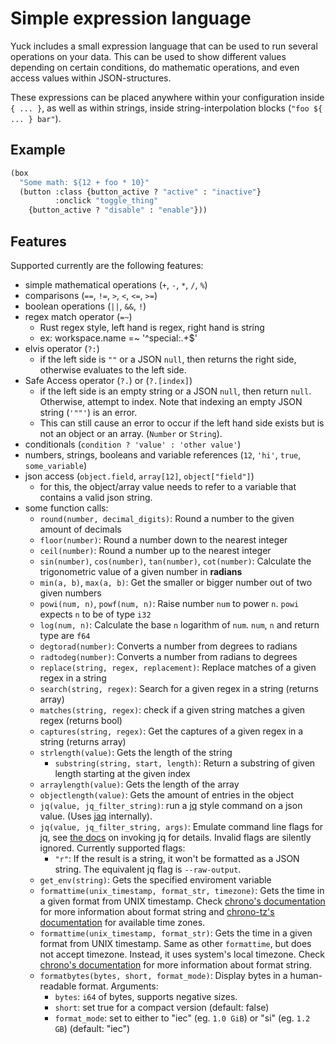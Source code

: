 # Simple expression language

Yuck includes a small expression language that can be used to run several operations on your data.
This can be used to show different values depending on certain conditions,
do mathematic operations, and even access values within JSON-structures.

These expressions can be placed anywhere within your configuration inside `{ ... }`,
as well as within strings, inside string-interpolation blocks (`"foo ${ ... } bar"`).

## Example

```lisp
(box
  "Some math: ${12 + foo * 10}"
  (button :class {button_active ? "active" : "inactive"}
          :onclick "toggle_thing"
    {button_active ? "disable" : "enable"}))
```

## Features

Supported currently are the following features:
- simple mathematical operations (`+`, `-`, `*`, `/`, `%`)
- comparisons (`==`, `!=`, `>`, `<`, `<=`, `>=`)
- boolean operations (`||`, `&&`, `!`)
- regex match operator (`=~`)
    - Rust regex style, left hand is regex, right hand is string
    - ex: workspace.name =~ '^special:.+$'
- elvis operator (`?:`)
    - if the left side is `""` or a JSON `null`, then returns the right side,
      otherwise evaluates to the left side.
- Safe Access operator (`?.`) or (`?.[index]`)
    - if the left side is an empty string or a JSON `null`, then return `null`. Otherwise,
      attempt to index. Note that indexing an empty JSON string (`'""'`) is an error.
    - This can still cause an error to occur if the left hand side exists but is
      not an object or an array.
      (`Number` or `String`).
- conditionals (`condition ? 'value' : 'other value'`)
- numbers, strings, booleans and variable references (`12`, `'hi'`, `true`, `some_variable`)
- json access (`object.field`, `array[12]`, `object["field"]`)
    - for this, the object/array value needs to refer to a variable that contains a valid json string.
- some function calls:
    - `round(number, decimal_digits)`: Round a number to the given amount of decimals
    - `floor(number)`: Round a number down to the nearest integer
    - `ceil(number)`: Round a number up to the nearest integer
    - `sin(number)`, `cos(number)`, `tan(number)`, `cot(number)`: Calculate the trigonometric value of a given number in **radians**
    - `min(a, b)`, `max(a, b)`: Get the smaller or bigger number out of two given numbers
    - `powi(num, n)`, `powf(num, n)`: Raise number `num` to power `n`. `powi` expects `n` to be of type `i32`
    - `log(num, n)`: Calculate the base `n` logarithm of `num`. `num`, `n` and return type are `f64`
    - `degtorad(number)`: Converts a number from degrees to radians
    - `radtodeg(number)`: Converts a number from radians to degrees
    - `replace(string, regex, replacement)`: Replace matches of a given regex in a string
  - `search(string, regex)`: Search for a given regex in a string (returns array)
  - `matches(string, regex)`: check if a given string matches a given regex (returns bool)
  - `captures(string, regex)`: Get the captures of a given regex in a string (returns array)
  - `strlength(value)`: Gets the length of the string
    - `substring(string, start, length)`: Return a substring of given length starting at the given index
  - `arraylength(value)`: Gets the length of the array
  - `objectlength(value)`: Gets the amount of entries in the object
  - `jq(value, jq_filter_string)`: run a [jq](https://jqlang.github.io/jq/manual/) style command on a json value. (Uses [jaq](https://crates.io/crates/jaq) internally).
  - `jq(value, jq_filter_string, args)`: Emulate command line flags for jq, see [the docs](https://jqlang.github.io/jq/manual/#invoking-jq) on invoking jq for details. Invalid flags are silently ignored.
    Currently supported flags:
    - `"r"`: If the result is a string, it won't be formatted as a JSON string. The equivalent jq flag is `--raw-output`.
  - `get_env(string)`: Gets the specified enviroment variable
  - `formattime(unix_timestamp, format_str, timezone)`: Gets the time in a given format from UNIX timestamp.
     Check [chrono's documentation](https://docs.rs/chrono/latest/chrono/format/strftime/index.html) for more
     information about format string and [chrono-tz's documentation](https://docs.rs/chrono-tz/latest/chrono_tz/enum.Tz.html)
     for available time zones.
  - `formattime(unix_timestamp, format_str)`: Gets the time in a given format from UNIX timestamp.
     Same as other `formattime`, but does not accept timezone. Instead, it uses system's local timezone.
     Check [chrono's documentation](https://docs.rs/chrono/latest/chrono/format/strftime/index.html) for more
     information about format string.
  - `formatbytes(bytes, short, format_mode)`: Display bytes in a human-readable format.
    Arguments:
    - `bytes`: `i64` of bytes, supports negative sizes.
    - `short`: set true for a compact version (default: false)
    - `format_mode`: set to either to "iec" (eg. `1.0 GiB`) or "si" (eg. `1.2 GB`) (default: "iec")
